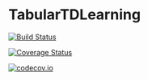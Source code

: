 # TabularTDLearning

[![Build Status](https://travis-ci.org/etotheipluspi/TabularTDLearning.jl.svg?branch=master)](https://travis-ci.org/etotheipluspi/TabularTDLearning.jl)

[![Coverage Status](https://coveralls.io/repos/etotheipluspi/TabularTDLearning.jl/badge.svg?branch=master&service=github)](https://coveralls.io/github/etotheipluspi/TabularTDLearning.jl?branch=master)

[![codecov.io](http://codecov.io/github/etotheipluspi/TabularTDLearning.jl/coverage.svg?branch=master)](http://codecov.io/github/etotheipluspi/TabularTDLearning.jl?branch=master)
